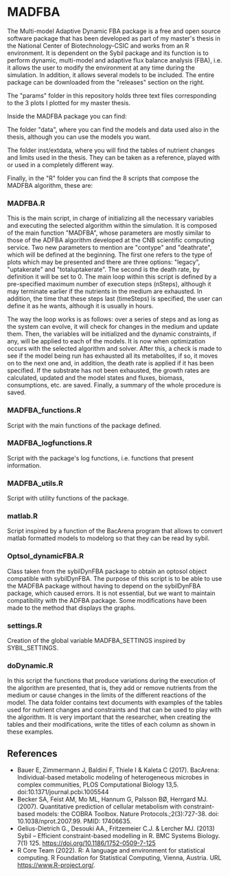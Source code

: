 # MADFBA
The Multi-model Adaptive Dynamic FBA package is a free and open source software package that has been developed as part of my master's thesis in the National Center of Biotechnology-CSIC and works from an R environment. It is dependent on the Sybil package and its function is to perform dynamic, multi-model and adaptive flux balance analysis (FBA), i.e. it allows the user to modify the environment at any time during the simulation. In addition, it allows several models to be included.
The entire package can be downloaded from the "releases" section on the right.

The "params" folder in this repository holds three text files corresponding to the 3 plots I plotted for my master thesis.

Inside the MADFBA package you can find:

The folder "data", where you can find the models and data used also in the thesis, although you can use the models you want.

The folder inst/extdata, where you will find the tables of nutrient changes and limits used in the thesis. They can be taken as a reference, played with or used in a completely different way.


Finally, in the "R" folder you can find the 8 scripts that compose the MADFBA algorithm, these are:
### MADFBA.R
This is the main script, in charge of initializing all the necessary variables and executing the selected algorithm within the simulation. 
It is composed of the main function "MADFBA", whose parameters are mostly similar to those of the ADFBA algorithm developed at the CNB scientific computing service. Two new parameters to mention are "contype" and "deathrate", which will be defined at the beginning. The first one refers to the type of plots which may be presented and there are three options: "legacy", "uptakerate" and "totaluptakerate". The second is the death rate, by definition it will be set to 0.
The main loop within this script is defined by a pre-specified maximum number of execution steps (nSteps), although it may terminate earlier if the nutrients in the medium are exhausted. In addition, the time that these steps last (timeSteps) is specified, the user can define it as he wants, although it is usually in hours. 

The way the loop works is as follows: over a series of steps and as long as the system can evolve, it will check for changes in the medium and update them. Then, the variables will be initialized and the dynamic constraints, if any, will be applied to each of the models. It is now when optimization occurs with the selected algorithm and solver. After this, a check is made to see if the model being run has exhausted all its metabolites, if so, it moves on to the next one and, in addition, the death rate is applied if it has been specified. If the substrate has not been exhausted, the growth rates are calculated, updated and the model states and fluxes, biomass, consumptions, etc. are saved. Finally, a summary of the whole procedure is saved.
### MADFBA_functions.R
Script with the main functions of the package defined.
### MADFBA_logfunctions.R
Script with the package's log functions, i.e. functions that present information.
### MADFBA_utils.R
Script with utility functions of the package.
### matlab.R
Script inspired by a function of the BacArena program that allows to convert matlab formatted models to modelorg so that they can be read by sybil.
### Optsol_dynamicFBA.R
Class taken from the sybilDynFBA package to obtain an optosol object compatible with sybilDynFBA. The purpose of this script is to be able to use the MADFBA package without having to depend on the sybilDynFBA package, which caused errors. It is not essential, but we want to maintain compatibility with the ADFBA package. Some modifications have been made to the method that displays the graphs.
### settings.R
Creation of the global variable MADFBA_SETTINGS inspired by SYBIL_SETTINGS.
### doDynamic.R
In this script the functions that produce variations during the execution of the algorithm are presented, that is, they add or remove nutrients from the medium or cause changes in the limits of the different reactions of the model.
The data folder contains text documents with examples of the tables used for nutrient changes and constraints and that can be used to play with the algorithm. It is very important that the researcher, when creating the tables and their modifications, write the titles of each column as shown in these examples.


## References
* Bauer E, Zimmermann J, Baldini F, Thiele I & Kaleta C (2017). BacArena: Individual-based metabolic modeling of heterogeneous microbes in complex communities, PLOS Computational Biology 13,5. doi:10.1371/journal.pcbi.1005544
* Becker SA, Feist AM, Mo ML, Hannum G, Palsson BØ, Herrgard MJ. (2007). Quantitative prediction of cellular metabolism with constraint-based models: the COBRA Toolbox. Nature Protocols.;2(3):727-38. doi: 10.1038/nprot.2007.99. PMID: 17406635.
* Gelius-Dietrich G., Desouki AA., Fritzemeier C.J. & Lercher MJ. (2013) Sybil – Efficient constraint-based modelling in R. BMC Systems Biology. 7(1) 125. https://doi.org/10.1186/1752-0509-7-125
* R Core Team (2022). R: A language and environment for statistical computing. R Foundation for Statistical Computing, Vienna, Austria. URL https://www.R-project.org/.
